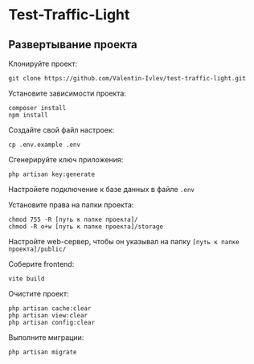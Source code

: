 # Test-Traffic-Light

## Развертывание проекта

Клонируйте проект:
```shell
git clone https://github.com/Valentin-Ivlev/test-traffic-light.git
```
Установите зависимости проекта:
```shell
composer install
npm install
```
Создайте свой файл настроек:
```shell
cp .env.example .env
```
Сгенерируйте ключ приложения:
```shell
php artisan key:generate
```
Настройете подключение к базе данных в файле `.env`

Установите права на папки проекта:
```shell
chmod 755 -R [путь к папке проекта]/
chmod -R o+w [путь к папке проекта]/storage
```
Настройте web-сервер, чтобы он указывал на папку `[путь к папке проекта]/public/`

Соберите frontend:
```shell
vite build
```
Очистите проект:
```shell
php artisan cache:clear
php artisan view:clear
php artisan config:clear
```
Выполните миграции:
```shell
php artisan migrate
```
